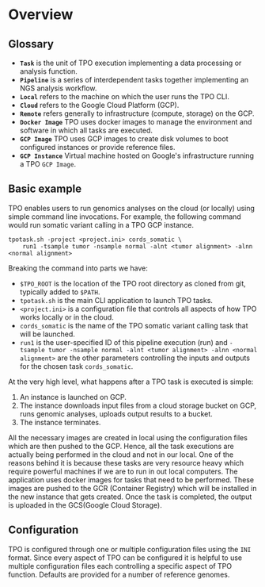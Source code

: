 # Overview

## Glossary

- **`Task`** is the unit of TPO execution implementing a data processing or analysis function.
- **`Pipeline`** is a series of interdependent tasks together implementing an NGS analysis workflow.
- **`Local`** refers to the machine on which the user runs the TPO CLI.
- **`Cloud`** refers to the Google Cloud Platform (GCP).
- **`Remote`** refers generally to infrastructure (compute, storage) on the GCP.
- **`Docker Image`** TPO uses docker images to manage the environment and software in which all tasks are executed.
- **`GCP Image`** TPO uses GCP images to create disk volumes to boot configured instances or provide reference files.
- **`GCP Instance`** Virtual machine hosted on Google's infrastructure running a TPO `GCP Image`.

## Basic example

TPO enables users to run genomics analyses on the cloud (or locally) using simple command line invocations. For example, the following command would run somatic variant calling in a TPO GCP instance.

```
tpotask.sh -project <project.ini> cords_somatic \
    run1 -tsample tumor -nsample normal -alnt <tumor alignment> -alnn <normal alignment>
```

Breaking the command into parts we have:

- `$TPO_ROOT` is the location of the TPO root directory as cloned from git, typically added to `$PATH`.
- `tpotask.sh` is the main CLI application to launch TPO tasks.
- `<project.ini>` is a configuration file that controls all aspects of how TPO works locally or in the cloud.
- `cords_somatic` is the name of the TPO somatic variant calling task that will be launched.
- `run1` is the user-specified ID of this pipeline execution (run) and `-tsample tumor -nsample normal -alnt <tumor alignment> -alnn <normal alignment>` are the other parameters controlling the inputs and outputs for the chosen task `cords_somatic`.

At the very high level, what happens after a TPO task is executed is simple:

1. An instance is launched on GCP.
2. The instance downloads input files from a cloud storage bucket on GCP, runs genomic analyses, uploads output results to a bucket.
3. The instance terminates.

All the necessary images are created in local using the configuration files which are then pushed to the GCP. Hence, all the task executions are actually being performed in the cloud and not in our local. One of the reasons behind it is because these tasks are very resource heavy which require powerful machines if we are to run in out local computers. The application uses docker images for tasks that need to be performed. These images are pushed to the GCR (Container Registry) which will be installed in the new instance that gets created. Once the task is completed, the output is uploaded in the GCS(Google Cloud Storage). 
## Configuration

TPO is configured through one or multiple configuration files using the `INI` format. Since every aspect of TPO can be configured it is helpful to use multiple configuration files each controlling a specific aspect of TPO function. Defaults are provided for a number of
reference genomes.

